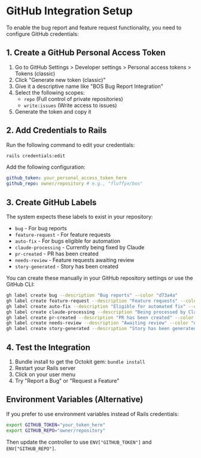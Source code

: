 # GitHub Integration Setup

To enable the bug report and feature request functionality, you need to configure GitHub credentials:

## 1. Create a GitHub Personal Access Token

1. Go to GitHub Settings > Developer settings > Personal access tokens > Tokens (classic)
2. Click "Generate new token (classic)"
3. Give it a descriptive name like "BOS Bug Report Integration"
4. Select the following scopes:
   - `repo` (Full control of private repositories)
   - `write:issues` (Write access to issues)
5. Generate the token and copy it

## 2. Add Credentials to Rails

Run the following command to edit your credentials:

```bash
rails credentials:edit
```

Add the following configuration:

```yaml
github_token: your_personal_access_token_here
github_repo: owner/repository # e.g., "fluffyx/bos"
```

## 3. Create GitHub Labels

The system expects these labels to exist in your repository:

- `bug` - For bug reports
- `feature-request` - For feature requests
- `auto-fix` - For bugs eligible for automation
- `claude-processing` - Currently being fixed by Claude
- `pr-created` - PR has been created
- `needs-review` - Feature requests awaiting review
- `story-generated` - Story has been created

You can create these manually in your GitHub repository settings or use the GitHub CLI:

```bash
gh label create bug --description "Bug reports" --color "d73a4a"
gh label create feature-request --description "Feature requests" --color "a2eeef"
gh label create auto-fix --description "Eligible for automated fix" --color "0075ca"
gh label create claude-processing --description "Being processed by Claude" --color "ffcc00"
gh label create pr-created --description "PR has been created" --color "0e8a16"
gh label create needs-review --description "Awaiting review" --color "d4c5f9"
gh label create story-generated --description "Story has been generated" --color "c5def5"
```

## 4. Test the Integration

1. Bundle install to get the Octokit gem: `bundle install`
2. Restart your Rails server
3. Click on your user menu
4. Try "Report a Bug" or "Request a Feature"

## Environment Variables (Alternative)

If you prefer to use environment variables instead of Rails credentials:

```bash
export GITHUB_TOKEN="your_token_here"
export GITHUB_REPO="owner/repository"
```

Then update the controller to use `ENV["GITHUB_TOKEN"]` and `ENV["GITHUB_REPO"]`.